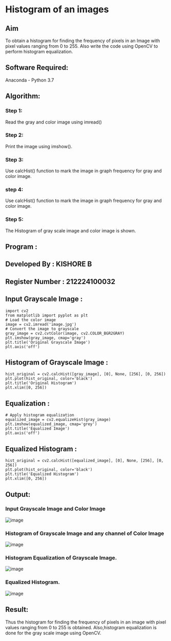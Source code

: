 # Histogram of an images
## Aim
To obtain a histogram for finding the frequency of pixels in an Image with pixel values ranging from 0 to 255. Also write the code using OpenCV to perform histogram equalization.

## Software Required:
Anaconda - Python 3.7

## Algorithm:
### Step 1:
Read the gray and color image using imread()

### Step 2:
Print the image using imshow().

### Step 3:
Use calcHist() function to mark the image in graph frequency for gray and color image.

### step 4:
Use calcHist() function to mark the image in graph frequency for gray and color image.

### Step 5:
The Histogram of gray scale image and color image is shown.


## Program :

## Developed By : KISHORE B
## Register Number : 212224100032

## Input Grayscale Image :
```
import cv2
from matplotlib import pyplot as plt
# Load the color image
image = cv2.imread('image.jpg')
# Convert the image to grayscale
gray_image = cv2.cvtColor(image, cv2.COLOR_BGR2GRAY)
plt.imshow(gray_image, cmap='gray')
plt.title('Original Grayscale Image')
plt.axis('off')
```

## Histogram of Grayscale Image :

```
hist_original = cv2.calcHist([gray_image], [0], None, [256], [0, 256])
plt.plot(hist_original, color='black')
plt.title('Original Histogram')
plt.xlim([0, 256])
```

## Equalization :

```
# Apply histogram equalization
equalized_image = cv2.equalizeHist(gray_image)
plt.imshow(equalized_image, cmap='grey')
plt.title('Equalized Image')
plt.axis('off')
```

## Equalized Histogram :

```
hist_original = cv2.calcHist([equalized_image], [0], None, [256], [0, 256])
plt.plot(hist_original, color='black')
plt.title('Equalized Histogram')
plt.xlim([0, 256])
```






## Output:
### Input Grayscale Image and Color Image

![image](https://github.com/user-attachments/assets/eab590d3-92c5-48d9-8dd8-500ebb9dad93)

### Histogram of Grayscale Image and any channel of Color Image

![image](https://github.com/user-attachments/assets/b8219284-6d5a-497e-b6d0-4589974bcf40)

### Histogram Equalization of Grayscale Image.

![image](https://github.com/user-attachments/assets/f61b1089-366e-44cb-970d-4b00eb96399d)

### Equalized Histogram. 

![image](https://github.com/user-attachments/assets/9f3d16c9-0bc4-46b1-8e45-fa8cd6dd5884)


## Result: 
Thus the histogram for finding the frequency of pixels in an image with pixel values ranging from 0 to 255 is obtained. Also,histogram equalization is done for the gray scale image using OpenCV.
